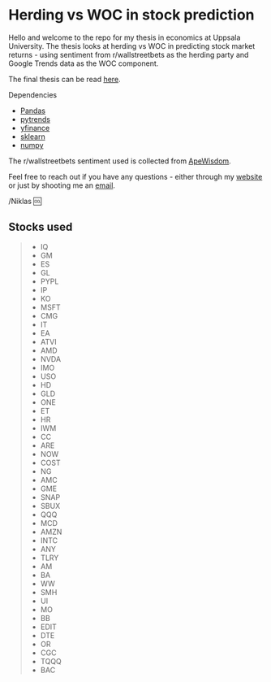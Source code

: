 # Herding vs WOC in stock prediction

Hello and welcome to the repo for my thesis in economics at Uppsala University. 
The thesis looks at herding vs WOC in predicting stock market returns - using sentiment from r/wallstreetbets as the herding party and Google Trends data as the WOC component. 

The final thesis can be read [here](https://klockren.nu).

Dependencies
* [Pandas](https://pandas.pydata.org/)
* [pytrends](https://pypi.org/project/pytrends/)
* [yfinance](https://pypi.org/project/yfinance/)
* [sklearn](https://scikit-learn.org/stable/)
* [numpy](https://numpy.org/)

The r/wallstreetbets sentiment used is collected from [ApeWisdom](https://apewisdom.io/).

Feel free to reach out if you have any questions - either through my [website](niklasnorinder.herokuapp.com) or just by shooting me an [email](mailto:niklas.norinder.4686@student.uu.se).

/Niklas 🆒

## Stocks used
 >* IQ
 >* GM 
 >* ES 
 >* GL 
 >* PYPL 
 >* IP 
 >* KO 
 >* MSFT 
 >* CMG 
 >* IT 
 >* EA 
 >* ATVI 
 >* AMD 
 >* NVDA 
 >* IMO 
> * USO 
 >* HD 
 >* GLD 
 >* ONE
 >* ET 
 > * HR 
 >* IWM 
 >* CC 
 >* ARE 
 >* NOW 
 >* COST 
 >* NG 
 >* AMC 
 >* GME 
 >* SNAP 
 >* SBUX 
 >* QQQ 
 >* MCD 
 >* AMZN 
 >* INTC   
 >* ANY 
 >* TLRY 
 >* AM 
 >* BA 
 >* WW 
 >* SMH 
 >* UI 
 >* MO 
 >* BB 
 >* EDIT 
 >* DTE 
 >* OR 
 >* CGC 
 >* TQQQ 
 >* BAC

